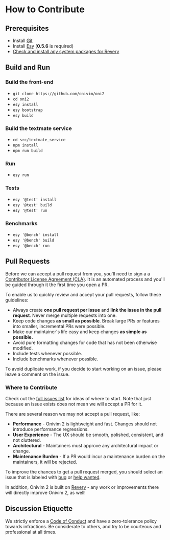 # How to Contribute

## Prerequisites

- Install [Git](https://git-scm.com/)
- Install [Esy](https://esy.sh) (__0.5.6__ is required)
- [Check and install any system packages for Revery](https://github.com/revery-ui/revery/wiki/Building-&-Installing)

## Build and Run

### Build the front-end

- `git clone https://github.com/onivim/oni2`
- `cd oni2`
- `esy install`
- `esy bootstrap`
- `esy build`

### Build the textmate service

- `cd src/textmate_service`
- `npm install`
- `npm run build`

### Run

- `esy run`

### Tests

- `esy '@test' install`
- `esy '@test' build`
- `esy '@test' run`

### Benchmarks

- `esy '@bench' install`
- `esy '@bench' build`
- `esy '@bench' run`

## Pull Requests

Before we can accept a pull request from you, you'll need to sign a a [Contributor License Agreement (CLA)](https://gist.github.com/bf98297731dd69b9b580ca1d7fd2b90e). It is an automated process and you'll be guided
through it the first time you open a PR.

To enable us to quickly review and accept your pull requests, follow these guidelines:
- Always create __one pull request per issue__ and __link the issue in the pull request__. Never merge multiple requests into one.
- Keep code changes __as small as possible__. Break large PRs or features into smaller, incremental PRs were possible.
- Make our maintainer's life easy and keep changes __as simple as possible.__
- Avoid pure formatting changes for code that has not been otherwise modified.
- Include tests whenever possible.
- Include benchmarks whenever possible.

To avoid duplicate work, if you decide to start working on an issue, please leave a comment on the issue.

### Where to Contribute

Check out the [full issues list](https://github.com/onivim/oni2/issues) for ideas of where to start. Note that just because an issue exists does not mean we will accept a PR for it.

There are several reason we may not accept a pull request, like:
- __Performance__ - Onivim 2 is lightweight and fast. Changes should not introduce performance regressions.
- __User Experience__ - The UX should be smooth, polished, consistent, and not cluttered.
- __Architectural__ - Maintainers must approve any architectural impact or change.
- __Maintenance Burden__ - If a PR would incur a maintenance burden on the maintainers, it will be rejected.

To improve the chances to get a pull request merged, you should select an issue that is labeled with [bug](https://github.com/onivim/oni2/issues?q=is%3Aissue+is%3Aopen+label%3Abug) or [help wanted](https://github.com/onivim/oni2/issues?q=is%3Aissue+is%3Aopen+label%3A%22help+wanted%22).

In addition, Onivim 2 is built on [Revery](https://github.com/revery-ui/revery) - any work or improvements there will directly improve Onivim 2, as well!

## Discussion Etiquette

We strictly enforce a [Code of Conduct](./CODE_OF_CONDUCT.md) and have a zero-tolerance policy towards infractions. Be considerate to others, and try to be courteous and professional at all times.
